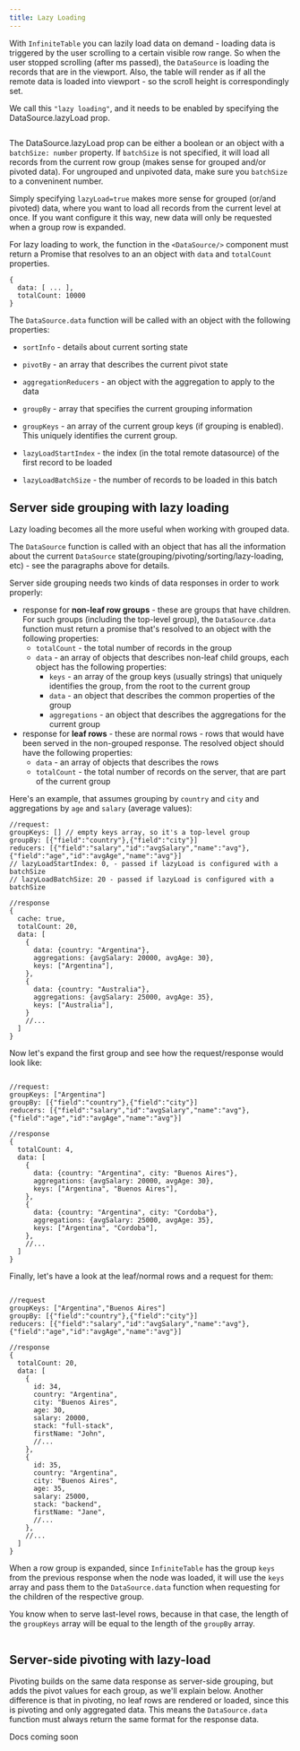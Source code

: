 ```yaml
---
title: Lazy Loading
---
```


With `InfiniteTable` you can lazily load data on demand - loading data is triggered by the user scrolling to a certain visible row range. So when the user stopped scrolling (after <PropLink name="scrollStopDelay" /> ms passed), the `DataSource` is loading the records that are in the viewport. Also, the table will render as if all the remote data is loaded into viewport - so the scroll height is correspondingly set.

We call this `"lazy loading"`, and it needs to be enabled by specifying the <DataSourcePropLink name="lazyLoad">DataSource.lazyLoad</DataSourcePropLink> prop.


<Sandpack title="Lazy loding ungrouped and unpivoted data">

```ts file=simple-lazy-load-example.page.tsx
```
</Sandpack>

<Note>

The <DataSourcePropLink name="lazyLoad">DataSource.lazyLoad</DataSourcePropLink> prop can be either a boolean or an object with a `batchSize: number` property. If `batchSize` is not specified, it will load all records from the current row group (makes sense for grouped and/or pivoted data). For ungrouped and unpivoted data, make sure you `batchSize` to a conveninent number.

Simply specifying `lazyLoad=true` makes more sense for grouped (or/and pivoted) data, where you want to load all records from the current level at once. If you want configure it this way, new data will only be requested when a group row is expanded.

</Note>

For lazy loading to work, the <DataSourcePropLink name="data" /> function in the `<DataSource/>` component must return a Promise that resolves to an an object with `data` and `totalCount` properties.

```tsx
{
  data: [ ... ],
  totalCount: 10000
}
```
The `DataSource.data` function will be called with an object with the following properties:

 * `sortInfo` - details about current sorting state
 * `pivotBy` - an array that describes the current pivot state
 * `aggregationReducers` - an object with the aggregation to apply to the data
 * `groupBy` - array that specifies the current grouping information
 * `groupKeys` - an array of the current group keys (if grouping is enabled). This uniquely identifies the current group.

 * `lazyLoadStartIndex` - the index (in the total remote datasource) of the first record to be loaded
 * `lazyLoadBatchSize` - the number of records to be loaded in this batch


 ## Server side grouping with lazy loading

 Lazy loading becomes all the more useful when working with grouped data.
 
 The `DataSource` <DataSourcePropLink name="data"/> function is called with an object that has all the information about the current `DataSource` state(grouping/pivoting/sorting/lazy-loading, etc) - see the paragraphs above for details.

 Server side grouping needs two kinds of data responses in order to work properly:

  * response for **non-leaf row groups** - these are groups that have children. For such groups (including the top-level group), the `DataSource.data` function must return a promise that's resolved to an object with the following properties:
    * `totalCount` - the total number of records in the group
    * `data` - an array of objects that describes non-leaf child groups, each object has the following properties:
      * `keys` - an array of the group keys (usually strings) that uniquely identifies the group, from the root to the current group
      * `data` - an object that describes the common properties of the group 
      * `aggregations` - an object that describes the aggregations for the current group
  * response for **leaf rows** - these are normal rows - rows that would have been served in the non-grouped response. The resolved object should have the following properties:
    * `data` - an array of objects that describes the rows
    * `totalCount` - the total number of records on the server, that are part of the current group

Here's an example, that assumes grouping by `country` and `city` and aggregations by `age` and `salary` (average values):

```tsx
//request:
groupKeys: [] // empty keys array, so it's a top-level group
groupBy: [{"field":"country"},{"field":"city"}]
reducers: [{"field":"salary","id":"avgSalary","name":"avg"},{"field":"age","id":"avgAge","name":"avg"}]
// lazyLoadStartIndex: 0, - passed if lazyLoad is configured with a batchSize
// lazyLoadBatchSize: 20 - passed if lazyLoad is configured with a batchSize

//response
{
  cache: true,
  totalCount: 20,
  data: [
    {
      data: {country: "Argentina"},
      aggregations: {avgSalary: 20000, avgAge: 30},
      keys: ["Argentina"],
    },
    {
      data: {country: "Australia"},
      aggregations: {avgSalary: 25000, avgAge: 35},
      keys: ["Australia"],
    }
    //...
  ]
}
```

Now let's expand the first group and see how the request/response would look like:

```tsx

//request:
groupKeys: ["Argentina"]
groupBy: [{"field":"country"},{"field":"city"}]
reducers: [{"field":"salary","id":"avgSalary","name":"avg"},{"field":"age","id":"avgAge","name":"avg"}]

//response
{
  totalCount: 4,
  data: [
    {
      data: {country: "Argentina", city: "Buenos Aires"},
      aggregations: {avgSalary: 20000, avgAge: 30},
      keys: ["Argentina", "Buenos Aires"],
    },
    {
      data: {country: "Argentina", city: "Cordoba"},
      aggregations: {avgSalary: 25000, avgAge: 35},
      keys: ["Argentina", "Cordoba"],
    },
    //...
  ]
}
```
Finally, let's have a look at the leaf/normal rows and a request for them:

```tsx

//request
groupKeys: ["Argentina","Buenos Aires"]
groupBy: [{"field":"country"},{"field":"city"}]
reducers: [{"field":"salary","id":"avgSalary","name":"avg"},{"field":"age","id":"avgAge","name":"avg"}]

//response
{
  totalCount: 20,
  data: [
    {
      id: 34,
      country: "Argentina",
      city: "Buenos Aires",
      age: 30,
      salary: 20000,
      stack: "full-stack",
      firstName: "John",
      //...
    },
    {
      id: 35,
      country: "Argentina",
      city: "Buenos Aires",
      age: 35,
      salary: 25000,
      stack: "backend",
      firstName: "Jane",
      //...
    },
    //...
  ]
}
```

<Note>

When a row group is expanded, since `InfiniteTable` has the group `keys` from the previous response when the node was loaded, it will use the `keys` array and pass them to the `DataSource.data` function when requesting for the children of the respective group.

You know when to serve last-level rows, because in that case, the length of the `groupKeys` array will be equal to the length of the `groupBy` array.

</Note>

<Sandpack title="Server side grouping with lazy loding">

```ts file=server-side-grouping-with-lazy-load-example.page.tsx
```
</Sandpack>

## Server-side pivoting with lazy-load

Pivoting builds on the same data response as server-side grouping, but adds the pivot values for each group, as we'll explain below. Another difference is that in pivoting, no leaf rows are rendered or loaded, since this is pivoting and only aggregated data. This means the `DataSource.data` function must always return the same format for the response data.

Docs coming soon